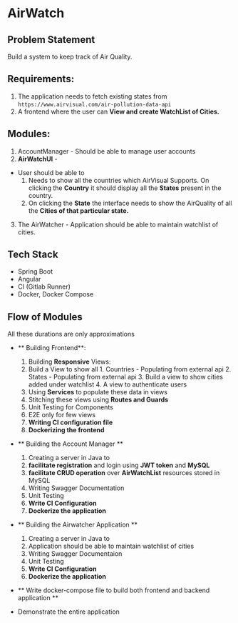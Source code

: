 # AirWatch

## Problem Statement

Build a system to keep track of Air Quality.

## Requirements:
1. The application needs to fetch existing states from `https://www.airvisual.com/air-pollution-data-api`
2. A frontend where the user can **View and create WatchList of Cities.** 

## Modules:
1. AccountManager - Should be able to manage user accounts
2. **AirWatchUI** -
  - User should be able to
    1. Needs to show all the countries which AirVisual Supports. On clicking the **Country** it should display all the **States** present in the country.
    2. On clicking the **State** the interface needs to show the AirQuality of all the **Cities of that particular state.**
3. The AirWatcher - Application should be able to maintain watchlist of cities.

## Tech Stack
- Spring Boot 
- Angular
- CI (Gitlab Runner)
- Docker, Docker Compose

## Flow of Modules

All these durations are only approximations

- ** Building Frontend**:
  1. Building **Responsive** Views:
    1. Build a View to show all 
      1. Countries - Populating from external api
      2. States - Populating from external api
      3. Build a view to show cities added under watchlist
      4. A view to authenticate users
  2. Using **Services** to populate these data in views
  3. Stitching these views using **Routes and Guards**
  4. Unit Testing for Components
  5. E2E only for few views
  6. **Writing CI configuration file**
  7.  **Dockerizing the frontend**

- ** Building the Account Manager **
  1. Creating a server in Java to 
    1. **facilitate registration** and login using **JWT token** and **MySQL**
    2. **facilitate CRUD operation** over **AirWatchList** resources stored in MySQL
  2. Writing Swagger Documentation
  3. Unit Testing
  4. **Write CI Configuration**
  5. **Dockerize the application**

- ** Building the Airwatcher Application **
  1. Creating a server in Java to
    1. Application should be able to maintain watchlist of cities
  2. Writing Swagger Documentaion
  3. Unit Testing
  4. **Write CI Configuration**
  5. **Dockerize the application**
  
- ** Write docker-compose file to build both frontend and backend application **
- Demonstrate the entire application
